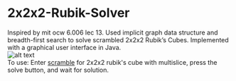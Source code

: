 # 2x2x2-Rubik-Solver
Inspired by mit ocw 6.006 lec 13. Used implicit graph data structure and breadth-first search to solve scrambled 2x2x2 Rubik’s Cubes. Implemented with a graphical user interface in Java.
<br />![alt text](https://media.giphy.com/media/1jZ2Xx08RQBZOFhu32/giphy.gif)<br />
To use: Enter [scramble](http://rubikscube.info/pravidla/scrambles/scramble_cube.htm?size=2&num=5&len=16&col=yobwrg&multi=on&subbutton=Scramble%21) for 2x2x2 rubik's cube with multislice, press the solve button, and wait for solution. 
